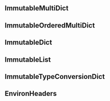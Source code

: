 ImmutableMultiDict
---

ImmutableOrderedMultiDict
---

ImmutableDict
---

ImmutableList
---

ImmutableTypeConversionDict
---

EnvironHeaders
---
